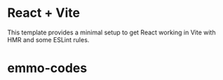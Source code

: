 # React + Vite

This template provides a minimal setup to get React working in Vite with HMR and some ESLint rules.

# emmo-codes
